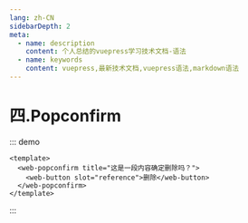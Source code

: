 ```yaml
---
lang: zh-CN
sidebarDepth: 2
meta:
  - name: description
    content: 个人总结的vuepress学习技术文档-语法
  - name: keywords
    content: vuepress,最新技术文档,vuepress语法,markdown语法
---
```


# 四.Popconfirm

::: demo

```vue
<template>
  <web-popconfirm title="这是一段内容确定删除吗？">
    <web-button slot="reference">删除</web-button>
  </web-popconfirm>
</template>
```

:::
